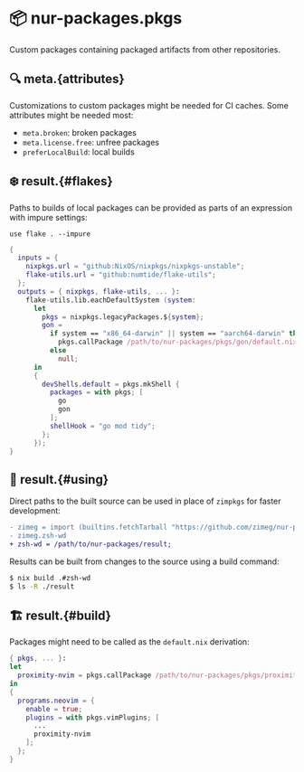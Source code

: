 # 📦 nur-packages.pkgs

Custom packages containing packaged artifacts from other repositories.

## 🔍 meta.{attributes}

Customizations to custom packages might be needed for CI caches. Some attributes
might be needed most:

- `meta.broken`: broken packages
- `meta.license.free`: unfree packages
- `preferLocalBuild`: local builds

## ❄️ result.{#flakes}

Paths to builds of local packages can be provided as parts of an expression with
impure settings:

```.envrc
use flake . --impure
```

```nix
{
  inputs = {
    nixpkgs.url = "github:NixOS/nixpkgs/nixpkgs-unstable";
    flake-utils.url = "github:numtide/flake-utils";
  };
  outputs = { nixpkgs, flake-utils, ... }:
    flake-utils.lib.eachDefaultSystem (system:
      let
        pkgs = nixpkgs.legacyPackages.${system};
        gon =
          if system == "x86_64-darwin" || system == "aarch64-darwin" then
            pkgs.callPackage /path/to/nur-packages/pkgs/gon/default.nix { }
          else
            null;
      in
      {
        devShells.default = pkgs.mkShell {
          packages = with pkgs; [
            go
            gon
          ];
          shellHook = "go mod tidy";
        };
      });
}
```

## 🏁 result.{#using}

Direct paths to the built source can be used in place of `zimpkgs` for faster
development:

```diff
- zimeg = import (builtins.fetchTarball "https://github.com/zimeg/nur-packages/archive/main.tar.gz") {};
- zimeg.zsh-wd
+ zsh-wd = /path/to/nur-packages/result;
```

Results can be built from changes to the source using a build command:

```sh
$ nix build .#zsh-wd
$ ls -R ./result
```

## 🏗️ result.{#build}

Packages might need to be called as the `default.nix` derivation:

```nix
{ pkgs, ... }:
let
  proximity-nvim = pkgs.callPackage /path/to/nur-packages/pkgs/proximity-nvim { };
in
{
  programs.neovim = {
    enable = true;
    plugins = with pkgs.vimPlugins; [
      ...
      proximity-nvim
    ];
  };
}
```
